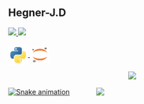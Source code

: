 ## Hegner-J.D

 <div>
  <a href="https://github.com/Hegner-J.D">
  <img height="180em" src="https://github-readme-stats.vercel.app/api?username=HJD2021&show_icons=true&theme=dark&include_all_commits=true&count_private=true"/>
  <img height="180em" src="https://github-readme-stats.vercel.app/api/top-langs/?username=HJD2021&layout=compact&langs_count=7&theme=dark"/>

   </div>
 
 
  
 <div style="display: inline_block"><br>
  <img align="center" alt="Dia-Python" height="40" width="40" src="https://raw.githubusercontent.com/devicons/devicon/master/icons/python/python-original.svg">
  <img align="center" alt="Thiago-Jupyter" height="30" width="40" src="https://raw.githubusercontent.com/devicons/devicon/master/icons/jupyter/jupyter-original.svg"> 
 
 
  

<p align="center">
  <img alingn="center" src="https://profile-counter.glitch.me/HJD2021/count.svg" />
</p>
 
 

  <img src = ".github/" width = "325px" align = "right">
  
  ![Snake animation](https://github.com/HJD2021/HJD2021/blob/output/github-contribution-grid-snake.svg)
 
 </div>

